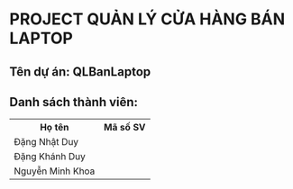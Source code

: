 # PROJECT QUẢN LÝ CỬA HÀNG BÁN LAPTOP
## Tên dự án: QLBanLaptop
## Danh sách thành viên:
<table>
  <tr>
    <th>Họ tên</th>
    <th>Mã số SV</th>
  </tr>
  <tr>
    <td>Đặng Nhật Duy</td>
    <td></td>
  </tr>
  <tr>
    <td>Đặng Khánh Duy</td>
    <td></td>
  </tr>
  <tr>
    <td>Nguyễn Minh Khoa</td>
    <td></td>
  </tr>
</table>



